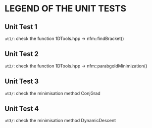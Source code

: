 # LEGEND OF THE UNIT TESTS



## Unit Test 1

`ut1/`: check the function 1DTools.hpp -> nfm::findBracket()



## Unit Test 2

`ut2/`: check the function 1DTools.hpp -> nfm::parabgoldMinimization()



## Unit Test 3

`ut3/`: check the minimisation method ConjGrad



## Unit Test 4

`ut3/`: check the minimisation method DynamicDescent